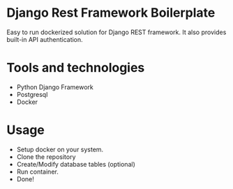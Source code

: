 # Django Rest Framework Boilerplate

Easy to run dockerized solution for Django REST framework. It also provides built-in API authentication.

# Tools and technologies
- Python Django Framework
- Postgresql
- Docker

# Usage
- Setup docker on your system.
- Clone the repository
- Create/Modify database tables (optional)
- Run container.
- Done!


